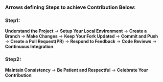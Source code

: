 ### Arrows defining Steps to achieve Contribution Below:

### Step1:
**Understand the Project** -> **Setup Your Local Environment** -> **Create a Branch** -> **Make Changes** -> **Keep Your Fork Updated** -> **Commit and Push** -> **Create a Pull Request(PR)** -> **Respond to Feedback** -> **Code Reviews** -> **Continuous Integration** 

### Step2:
**Maintain Consistency** -> **Be Patient and Respectful** -> **Celebrate Your Contribution**
